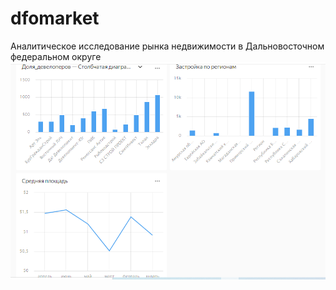 # dfomarket
Аналитическое исследование рынка недвижимости в Дальновосточном федеральном округе
![alt text](https://github.com/ecocity-coder/dfomarket/blob/main/2024-08-05_10-53-12.png)

